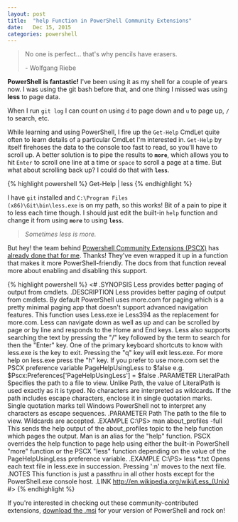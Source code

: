 ```yaml
---
layout: post
title:  "help Function in PowerShell Community Extensions"
date:   Dec 15, 2015
categories: powershell
---
```


> No one is perfect... that's why pencils have erasers.
> 
> - Wolfgang Riebe

**PowerShell is fantastic!** I've been using it as my shell for a couple of years now. I was using the git bash before that, and one thing I missed was using **less** to page data.

When I run `git log` I can count on using <code>d</code> to page down and <code>u</code> to page up, <code>/</code> to search, etc.

While learning and using PowerShell, I fire up the <code>Get-Help</code> CmdLet quite often to learn details of a particular CmdLet I'm interested in. <code>Get-Help</code> by itself firehoses the data to the console too fast to read, so you'll have to scroll up. A better solution is to pipe the results to <code><strong>more</strong></code>, which allows you to hit <code>Enter</code> to scroll one line at a time or <code>space</code> to scroll a page at a time. But what about scrolling back up? I could do that with <code><strong>less</strong></code>.

{% highlight powershell %}
Get-Help | less
{% endhighlight %}

I have <code>git</code> installed and <code>C:\Program Files (x86)\Git\bin\less.exe</code> is on my path, so this works! Bit of a pain to pipe it to less each time though. I should just edit the built-in <code>help</code> function and change it from using <code><strong>more</strong></code> to using <code><strong>less</strong></code>.

<blockquote><em>Sometimes less is more.</em></blockquote>

But hey! the team behind <a href="https://pscx.codeplex.com/">Powershell Community Extensions (PSCX)</a> has <a href="https://pscx.codeplex.com/SourceControl/latest#Trunk/Src/Pscx/Modules/Utility/Pscx.Utility.psm1">already done that for me</a>. Thanks! They've even wrapped it up in a function that makes it more PowerShell-friendly. The docs from that function reveal more about enabling and disabling this support.

{% highlight powershell %}
<#
.SYNOPSIS
 Less provides better paging of output from cmdlets.
.DESCRIPTION
 Less provides better paging of output from cmdlets.
 By default PowerShell uses more.com for paging which is a pretty minimal paging app that doesn't support advanced
 navigation features. This function uses Less.exe ie Less394 as the replacement for more.com. Less can navigate
 down as well as up and can be scrolled by page or by line and responds to the Home and End keys. Less also 
 supports searching the text by pressing the "/" key followed by the term to search for then the "Enter" key. 
 One of the primary keyboard shortcuts to know with less.exe is the key to exit. Pressing the "q" key will exit 
 less.exe. For more help on less.exe press the "h" key. If you prefer to use more.com set the PSCX preference 
 variable PageHelpUsingLess to $false e.g. $Pscx:Preferences['PageHelpUsingLess'] = $false
.PARAMETER LiteralPath
 Specifies the path to a file to view. Unlike Path, the value of LiteralPath is used exactly as it is typed. 
 No characters are interpreted as wildcards. If the path includes escape characters, enclose it in 
 single quotation marks. Single quotation marks tell Windows PowerShell not to interpret any characters 
 as escape sequences.
.PARAMETER Path
 The path to the file to view. Wildcards are accepted.
.EXAMPLE
 C:\PS> man about_profiles -full
 This sends the help output of the about_profiles topic to the help function which pages the output.
 Man is an alias for the "help" function. PSCX overrides the help function to page help using either 
 the built-in PowerShell "more" function or the PSCX "less" function depending on the value of the 
 PageHelpUsingLess preference variable.
.EXAMPLE
 C:\PS> less *.txt
 Opens each text file in less.exe in succession. Pressing ':n' moves to the next file.
.NOTES
 This function is just a passthru in all other hosts except for the PowerShell.exe console host.
.LINK
 http://en.wikipedia.org/wiki/Less_(Unix)
#>
{% endhighlight %}

If you're interested in checking out these community-contributed extensions, <a href="https://pscx.codeplex.com/releases">download the .msi</a> for your version of PowerShell and rock on!
